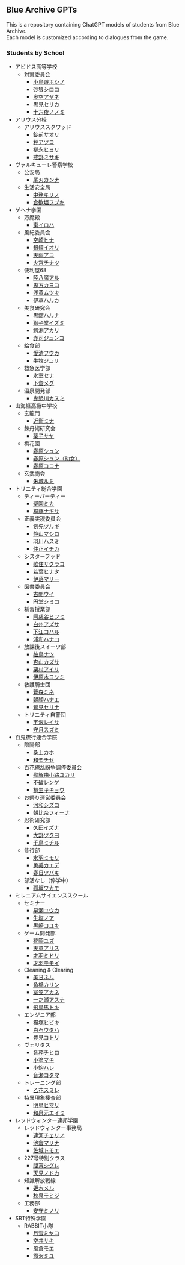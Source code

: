 ## Blue Archive GPTs
This is a repository containing ChatGPT models of students from Blue Archive.  
Each model is customized according to dialogues from the game.
### Students by School  
- アビドス高等学校
	- 対策委員会
		- [小鳥遊ホシノ](https://chat.openai.com/g/g-JxqrnLyXl-xiao-niao-you-hosino)
		- [砂狼シロコ](https://chat.openai.com/g/g-KKR9gE6kW-sha-lang-siroko)
 		- [奥空アヤネ](https://chat.openai.com/g/g-534J499AZ-ao-kong-ayane)
		- [黒見セリカ](https://chat.openai.com/g/g-hjQRz87Zv-hei-jian-serika)
 		- [十六夜ノノミ](https://chat.openai.com/g/g-IFYA5Eq6L-shi-liu-ye-nonomi)
- アリウス分校
 	- アリウススクワッド
		- [錠前サオリ](https://chat.openai.com/g/g-m7XHgQ56X-ding-qian-saori)
 		- [秤アツコ](https://chat.openai.com/g/g-2f1pMCeU7-cheng-atuko)
  		- [槌永ヒヨリ](https://chat.openai.com/g/g-PccJI3BhX-chui-yong-hiyori)
  		- [戒野ミサキ](https://chat.openai.com/g/g-NoaYVTERB-jie-ye-misaki)
- ヴァルキューレ警察学校
	- 公安局
		- [尾刃カンナ](https://chat.openai.com/g/g-a6SGloBDA-wei-ren-kanna)
  	- 生活安全局
 		- [中務キリノ](https://chat.openai.com/g/g-G1M3J0kcl-zhong-wu-kirino)
		- [合歓垣フブキ](https://chat.openai.com/g/g-Dmn2MIPCS-he-huan-yuan-hubuki) 
- ゲヘナ学園
	- 万魔殿
		- [棗イロハ](https://chat.openai.com/g/g-wv0MWaMJo-zao-iroha)
  	- 風紀委員会
 		- [空崎ヒナ](https://chat.openai.com/g/g-1m9VDhb2s-kong-qi-hina)
		- [銀鏡イオリ](https://chat.openai.com/g/g-mthmtSed2-yin-jing-iori)
		- [天雨アコ](https://chat.openai.com/g/g-SihFblrMx-tian-yu-ako)
 		- [火宮チナツ](https://chat.openai.com/g/g-P4mpjfCr9-huo-gong-tinatu)
  	- 便利屋68
 		- [陸八魔アル](https://chat.openai.com/g/g-IT8AclQWg-lu-ba-mo-aru)
  		- [鬼方カヨコ](https://chat.openai.com/g/g-SWSkssXt2-gui-fang-kayoko)
  	 	- [浅黄ムツキ](https://chat.openai.com/g/g-S4USVcz2v-qian-huang-mutuki) 
  		- [伊草ハルカ](https://chat.openai.com/g/g-VgtfgscSB-yi-cao-haruka)
	- 美食研究会
 		- [黒舘ハルナ](https://chat.openai.com/g/g-62hvYxUNv-hei-guan-haruna)
  		- [獅子堂イズミ](https://chat.openai.com/g/g-PkDnhL72W-shi-zi-tang-izumi)
  		- [鰐渕アカリ](https://chat.openai.com/g/g-qRfepkELh-e-yuan-akari)
  		- [赤司ジュンコ](https://chat.openai.com/g/g-whwx2QAUY-chi-si-ziyunko) 
  	- 給食部
   		- [愛清フウカ](https://chat.openai.com/g/g-2v0W0p8Gm-ai-qing-huuka)
  		- [牛牧ジュリ](https://chat.openai.com/g/g-S6RJnqniy-niu-mu-ziyuri)
  	- 救急医学部
   		- [氷室セナ](https://chat.openai.com/g/g-AlBezWRjH-bing-shi-sena)
  		- [下倉メグ](https://chat.openai.com/g/g-l5E2r0nKc-xia-cang-megu)
  	- 温泉開発部
   		- [鬼怒川カスミ](https://chat.openai.com/g/g-7Ogojz6TU-gui-nu-chuan-kasumi)
- 山海経高級中学校
	- 玄龍門
 		- [近衛ミナ](https://chat.openai.com/g/g-f0xZuh2xz-jin-wei-mina) 
	- 錬丹術研究会
 		- [薬子サヤ](https://chat.openai.com/g/g-alZaQoRz4-yao-zi-saya)
   	- 梅花園 
 		- [春原シュン](https://chat.openai.com/g/g-O0Gc13xMK-chun-yuan-siyun)
		- [春原シュン（幼女）](https://chat.openai.com/g/g-PLvFWwkVC-chun-yuan-siyun)
   		- [春原ココナ](https://chat.openai.com/g/g-KoiKSE77a-chun-yuan-kokona) 
	- 玄武商会
  		- [朱城ルミ](https://chat.openai.com/g/g-odaYeRC73-zhu-cheng-rumi)
- トリニティ総合学園
	- ティーパーティー 
		- [聖園ミカ](https://chat.openai.com/g/g-BvoSGLDLH-sheng-yuan-mika)
 		- [桐藤ナギサ](https://chat.openai.com/g/g-T6jjROWGb-tong-teng-nagisa)
  	- 正義実現委員会
   		- [剣先ツルギ](https://chat.openai.com/g/g-TxcinMigp-jian-xian-turugi)
  		- [静山マシロ](https://chat.openai.com/g/g-5rRmZGH5J-jing-shan-masiro)
  		- [羽川ハスミ](https://chat.openai.com/g/g-Fb8lg9mZ2-yu-chuan-hasumi)
  		- [仲正イチカ](https://chat.openai.com/g/g-hgPQVrfWY-zhong-zheng-itika) 
  	- シスターフッド
   		- [歌住サクラコ](https://chat.openai.com/g/g-vrhPGnF0o-ge-zhu-sakurako)
  		- [若葉ヒナタ](https://chat.openai.com/g/g-jhwfXAgNY-ruo-xie-hinata)
		- [伊落マリー](https://chat.openai.com/g/g-h65yt5S0w-yi-luo-mari)
	-  図書委員会
  		- [古関ウイ](https://chat.openai.com/g/g-Ye06CxB2y-gu-guan-ui)
  		- [円堂シミコ](https://chat.openai.com/g/g-TCe9ZeBcJ-yuan-tang-simiko)
  	- 補習授業部
   		- [阿慈谷ヒフミ](https://chat.openai.com/g/g-sHvwwXlD0-a-ci-gu-hihumi)
		- [白州アズサ](https://chat.openai.com/g/g-pT7eY62W3-bai-zhou-azusa)
		- [下江コハル](https://chat.openai.com/g/g-Km2wmW0Px-xia-jiang-koharu)
 		- [浦和ハナコ](https://chat.openai.com/g/g-IaF72MtvM-pu-he-hanako)
  	- 放課後スイーツ部
  		- [柚鳥ナツ](https://chat.openai.com/g/g-F9ggDLmnW-you-niao-natu)
  		- [杏山カズサ](https://chat.openai.com/g/g-bCIYCNpyf-xing-shan-kazusa)
  	 	- [栗村アイリ](https://chat.openai.com/g/g-tlXbwzyAp-li-cun-airi)
  	  	- [伊原木ヨシミ](https://chat.openai.com/g/g-2ew4j5VNH-yi-yuan-mu-yosimi) 
   	- 救護騎士団
    	- [蒼森ミネ](https://chat.openai.com/g/g-M4QoLtSo0-cang-sen-mine) 
  		- [朝顔ハナエ](https://chat.openai.com/g/g-Wy4mDlCAa-zhao-yan-hanae)
  		- [鷲見セリナ](https://chat.openai.com/g/g-T3XpNwPzb-jiu-jian-serina)
	- トリニティ自警団
  		- [宇沢レイサ](https://chat.openai.com/g/g-R0WQ2HAx5-yu-ze-reisa)
  		- [守月スズミ](https://chat.openai.com/g/g-U8Z0XMLuH-shou-yue-suzumi)
- 百鬼夜行連合学院
	- 陰陽部
		- [桑上カホ](https://chat.openai.com/g/g-wWkXHdIEP-sang-shang-kaho)
		- [和楽チセ](https://chat.openai.com/g/g-DqW7kPMhl-he-le-tise)
	- 百花繚乱紛争調停委員会
  		- [勘解由小路ユカリ](https://chat.openai.com/g/g-ekbNQalvM-kan-jie-you-xiao-lu-yukari)
  		- [不破レンゲ](https://chat.openai.com/g/g-oerY2qTK9-bu-po-renge)
 		- [桐生キキョウ](https://chat.openai.com/g/g-dX9SmTHLy-tong-sheng-kikiyou)
	- お祭り運営委員会
  		- [河和シズコ](https://chat.openai.com/g/g-1sHLqhzPW-he-he-sizuko)
  		- [朝比奈フィーナ](https://chat.openai.com/g/g-0pcywu7Dx-zhao-bi-nai-huina)
	- 忍術研究部
  		- [久田イズナ](https://chat.openai.com/g/g-0aFTSJNBt-jiu-tian-izuna)
 		- [大野ツクヨ](https://chat.openai.com/g/g-geqnK1si2-da-ye-tukuyo)
 		- [千鳥ミチル](https://chat.openai.com/g/g-8zCvVchxl-qian-niao-mitiru)
  	- 修行部
   		- [水羽ミモリ](https://chat.openai.com/g/g-VeoL718Qn-shui-yu-mimori)
  		- [勇美カエデ](https://chat.openai.com/g/g-Dv7JxAI3F-yong-mei-kaede)
  		- [春日ツバキ](https://chat.openai.com/g/g-mFI4jChqw-chun-ri-tubaki)
  	- 部活なし（停学中）
   		- [狐坂ワカモ](https://chat.openai.com/g/g-eHtK8lRkF-hu-ban-wakamo)
- ミレニアムサイエンススクール
	- セミナー
		- [早瀬ユウカ](https://chat.openai.com/g/g-8MI3MJpOg-zao-lai-yuuka)
 		- [生塩ノア](https://chat.openai.com/g/g-2oN3hSxQb-sheng-yan-noa)
		- [黒崎コユキ](https://chat.openai.com/g/g-7P9Hj2yCe-hei-qi-koyuki)
	- ゲーム開発部
  		- [花岡ユズ](https://chat.openai.com/g/g-EauHEQnl2-hua-gang-yuzu)
		- [天童アリス](https://chat.openai.com/g/g-WTrM167Sz-tian-tong-arisu)
		- [才羽ミドリ](https://chat.openai.com/g/g-kMIDdIlMc-cai-yu-midori)
    	- [才羽モモイ](https://chat.openai.com/g/g-5KodNwSuG-cai-yu-momoi)
	- Cleaning & Clearing
  		- [美甘ネル](https://chat.openai.com/g/g-a9xKp5MV7-mei-gan-neru)
  		- [角楯カリン](https://chat.openai.com/g/g-hFOMFx0Sb-jiao-shun-karin)
  		- [室笠アカネ](https://chat.openai.com/g/g-bcj0WEwZe-shi-li-akane)
  		- [一之瀬アスナ](https://chat.openai.com/g/g-ffKyWzvt2-yi-zhi-lai-asuna)
 		- [飛鳥馬トキ](https://chat.openai.com/g/g-gOgUh049y-fei-niao-ma-toki)
	- エンジニア部
  		- [猫塚ヒビキ](https://chat.openai.com/g/g-NdI0LUUq9-mao-zhong-hibiki)
 		- [白石ウタハ](https://chat.openai.com/g/g-RLeFTlpiK-bai-shi-utaha)
 		- [豊見コトリ](https://chat.openai.com/g/g-1uOsIOIyQ-li-jian-kotori)
	- ヴェリタス
  		- [各務チヒロ](https://chat.openai.com/g/g-9RjeabAe4-ge-wu-tihiro)
 		- [小塗マキ](https://chat.openai.com/g/g-P3AR4qsfg-xiao-tu-maki)
  		- [小鈎ハレ](https://chat.openai.com/g/g-Oz26TONPl-xiao-gou-hare)
  		- [音瀬コタマ](https://chat.openai.com/g/g-Uk3U6bd5c-yin-lai-kotama)
  	- トレーニング部
   		- [乙花スミレ](https://chat.openai.com/g/g-0U6NBE9Ri-yi-hua-sumire)
	- 特異現象捜査部
  		- [明星ヒマリ](https://chat.openai.com/g/g-Tcplj9N0X-ming-xing-himari)
 		- [和泉元エイミ](https://chat.openai.com/g/g-wAkt9BJqu-he-quan-yuan-eimi)
- レッドウィンター連邦学園
	- レッドウィンター事務局
  		- [連河チェリノ](https://chat.openai.com/g/g-5UpfT0WOQ-lian-he-tierino)
 		- [池倉マリナ](https://chat.openai.com/g/g-5RVZzv9NO-chi-cang-marina)
 		- [佐城トモエ](https://chat.openai.com/g/g-frxyGDkU2-zuo-cheng-tomoe)
	- 227号特別クラス
  		- [間宵シグレ](https://chat.openai.com/g/g-KUMQhcWnI-jian-xiao-sigure)
  		- [天見ノドカ](https://chat.openai.com/g/g-zXUoSQ4oM-tian-jian-nodoka)
	- 知識解放戦線
   		- [姫木メル](https://chat.openai.com/g/g-IZKBpgGi2-ji-mu-meru)
  		- [秋泉モミジ](https://chat.openai.com/g/g-iFtS4MmpN-qiu-quan-momizi)  
  	- 工務部
  		- [安守ミノリ](https://chat.openai.com/g/g-S7Qu2kjqf-an-shou-minori)
- SRT特殊学園
	- RABBIT小隊
   		- [月雪ミヤコ](https://chat.openai.com/g/g-aMzMNGH7J-yue-xue-miyako)
		- [空井サキ](https://chat.openai.com/g/g-i5rwCRoR7-kong-jing-saki)
  		- [風倉モエ](https://chat.openai.com/g/g-R3pSjbb65-feng-cang-moe)
  		- [霞沢ミユ](https://chat.openai.com/g/g-XUaNnRFeF-xia-ze-miyu)
